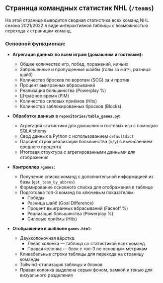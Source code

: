 ## Страница командных статистик NHL (`/teams`)

На этой странице выводится сводная статистика всех команд NHL сезона 2021/2022 в виде интерактивной таблицы с возможностью перехода к страницам команд.

### Основной функционал:

- **Агрегация данных по всем играм (домашним и гостевым):**
  - Общее количество игр, побед, поражений, ничьих
  - Заброшенные и пропущенные шайбы (голы за матч, разница шайб)
  - Количество бросков по воротам (SOG) за и против
  - Процент выигранных вбрасываний
  - Реализация большинства (Powerplay %)
  - Штрафное время (PIM)
  - Количество силовых приёмов (Hits)
  - Количество заблокированных бросков (Blocks)

- **Обработка данных в `repositories/table_games.py`:**
  - Агрегация статистики для домашних и гостевых игр с помощью SQLAlchemy
  - Свод данных в Python с использованием `defaultdict`
  - Парсинг строк реализации большинства (`x/y`) с вычислением среднего процента
  - Итоговая структура с агрегированными данными для отображения

- **Контроллер `/games`:**
  - Получение списка команд с дополнительной информацией из базы (`get_team_by_abbrev`)
  - Формирование основного списка для отображения в таблице
  - Подготовка топ-3 команд по ключевым показателям:
    - Победы
    - Разница шайб (Goal Difference)
    - Процент выигранных вбрасываний (Faceoff %)
    - Реализация большинства (Powerplay %)
    - Силовые приёмы (Hits)

- **Отображение в шаблоне `games.html`:**
  - Двухколоночная вёрстка:
    - Левая колонка — таблица со статистикой всех команд
    - Правая колонка — блок с топ-3 по основным метрикам
  - Кликабельные строки таблицы для перехода на страницу команды
  - Tailwind-стилизация таблицы и блоков
  - Правая колонка выделена серым фоном, рамкой и тенью для визуального разделения